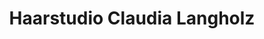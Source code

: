 ---
title: "Haarstudio Claudia Langholz"
url: /dormagen/haarstudio-claudia-langholz/
shop: Friseur
---